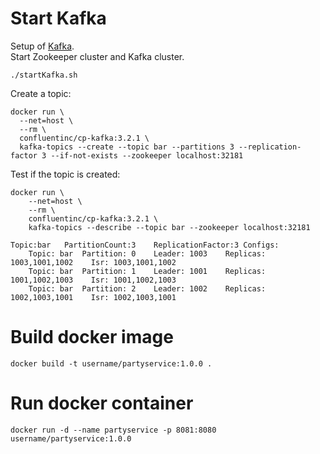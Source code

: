 # Start Kafka
Setup of [Kafka](http://docs.confluent.io/current/cp-docker-images/docs/tutorials/clustered-deployment.html).  
Start Zookeeper cluster and Kafka cluster.
```
./startKafka.sh
```

Create a topic:
```
docker run \
  --net=host \
  --rm \
  confluentinc/cp-kafka:3.2.1 \
  kafka-topics --create --topic bar --partitions 3 --replication-factor 3 --if-not-exists --zookeeper localhost:32181
```

Test if the topic is created:
```
docker run \
    --net=host \
    --rm \
    confluentinc/cp-kafka:3.2.1 \
    kafka-topics --describe --topic bar --zookeeper localhost:32181
```
```
Topic:bar	PartitionCount:3	ReplicationFactor:3	Configs:
	Topic: bar	Partition: 0	Leader: 1003	Replicas: 1003,1001,1002	Isr: 1003,1001,1002
	Topic: bar	Partition: 1	Leader: 1001	Replicas: 1001,1002,1003	Isr: 1001,1002,1003
	Topic: bar	Partition: 2	Leader: 1002	Replicas: 1002,1003,1001	Isr: 1002,1003,1001
```

# Build docker image 
```
docker build -t username/partyservice:1.0.0 .
```

# Run docker container
```
docker run -d --name partyservice -p 8081:8080 username/partyservice:1.0.0
```
